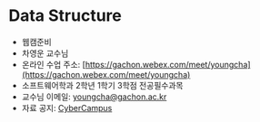 # Data Structure 

- 웹캠준비 
- 차영운 교수님
- 온라인 수업 주소: [https://gachon.webex.com/meet/youngcha](https://gachon.webex.com/meet/youngcha)
- 소프트웨어학과 2학년 1학기 3학점 전공필수과목 
- 교수님 이메일: [youngcha@gachon.ac.kr](youngcha@gachon.ac.kr)
- 자료 공지: [CyberCampus](https://cyber.gachon.ac.kr/course/view.php?id=77420)